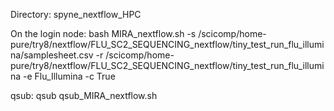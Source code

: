 Directory: spyne_nextflow_HPC

On the login node:
bash MIRA_nextflow.sh -s /scicomp/home-pure/try8/nextflow/FLU_SC2_SEQUENCING_nextflow/tiny_test_run_flu_illumina/samplesheet.csv -r /scicomp/home-pure/try8/nextflow/FLU_SC2_SEQUENCING_nextflow/tiny_test_run_flu_illumina -e Flu_Illumina -c True

qsub:
qsub qsub_MIRA_nextflow.sh
